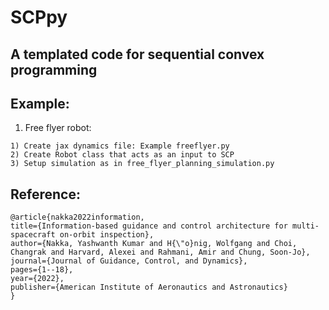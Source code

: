 # SCPpy
## A templated code for sequential convex programming

## Example:
  
  1) Free flyer robot:
  
    1) Create jax dynamics file: Example freeflyer.py
    2) Create Robot class that acts as an input to SCP 
    3) Setup simulation as in free_flyer_planning_simulation.py


## Reference:
    @article{nakka2022information,
    title={Information-based guidance and control architecture for multi-spacecraft on-orbit inspection},
    author={Nakka, Yashwanth Kumar and H{\"o}nig, Wolfgang and Choi, Changrak and Harvard, Alexei and Rahmani, Amir and Chung, Soon-Jo},
    journal={Journal of Guidance, Control, and Dynamics},
    pages={1--18},
    year={2022},
    publisher={American Institute of Aeronautics and Astronautics}
    }

